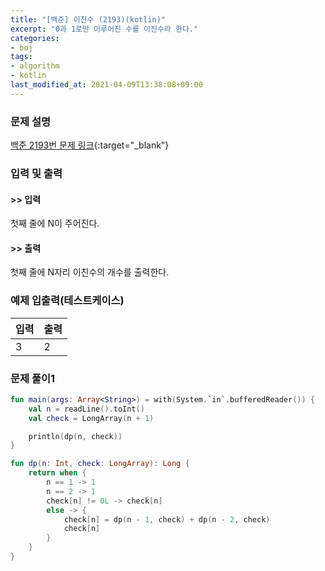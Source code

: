 ```yaml
---
title: "[백준] 이친수 (2193)(kotlin)"
excerpt: "0과 1로만 이루어진 수를 이진수라 한다."
categories:
- boj
tags:
- algorithm
- kotlin
last_modified_at: 2021-04-09T13:38:08+09:00
---
```



### 문제 설명
[백준 2193번 문제 링크](https://www.acmicpc.net/problem/2193#description){:target="_blank"}




### 입력 및 출력
#### >> 입력
첫째 줄에 N이 주어진다.



#### >> 출력
첫째 줄에 N자리 이친수의 개수를 출력한다.





### 예제 입출력(테스트케이스)


|입력|출력|
|-----|------|
|3|2|




### 문제 풀이1
```kotlin
fun main(args: Array<String>) = with(System.`in`.bufferedReader()) {
    val n = readLine().toInt()
    val check = LongArray(n + 1)

    println(dp(n, check))
}

fun dp(n: Int, check: LongArray): Long {
    return when {
        n == 1 -> 1
        n == 2 -> 1
        check[n] != 0L -> check[n]
        else -> {
            check[n] = dp(n - 1, check) + dp(n - 2, check)
            check[n]
        }
    }
}
```